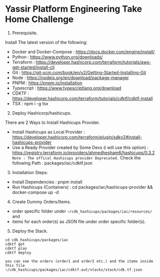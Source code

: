 # Yassir Platform Engineering Take Home Challenge

1. Prerequisite.

Install The latest version of the following:
- Docker and Docker-Compose : https://docs.docker.com/engine/install/ 
- Python : https://www.python.org/downloads/ 
- Terraform : https://developer.hashicorp.com/terraform/tutorials/aws-get-started/install-cli
- Git : https://git-scm.com/book/en/v2/Getting-Started-Installing-Git
- Node : https://nodejs.org/en/download/package-manager
- PNPM : https://pnpm.io/installation
- Typescript : https://www.typescriptlang.org/download
- CDKTF : https://developer.hashicorp.com/terraform/tutorials/cdktf/cdktf-install
- TSX : npm i -g tsx

2. Deploy Hashicorp/hashicups.

There are 2 Ways to Install Hashicups Provider.
- Install Hashicups as Local Provider : https://developer.hashicorp.com/terraform/plugin/sdkv2#install-hashicups-provider
- Use a Ready Provider created by Some Devs (i will use this option) : https://registry.terraform.io/providers/ahmedhesham6/hashicups/0.3.2
`Note : The offical Hashicups provider Deprecated.`
Check the following Path : packages/iac/cdktf.json

3. Installation Steps:
- Install Dependencies : pnpm install
- Run Hashicups (Containers) : cd packages/iac/hashicups-provider && docker-compose up -d

4. Create Dummy Orders/Items.
* order specific folder under `~/cdk_hashicups/packages/iac/resources/` and 
* items for each order(s) as JSON file under order specific folder(s). 

5. Deploy the Stack.
```
cd cdk_hashicups/packages/iac
cdktf get
cdktf plan
cdktf deploy
```

`you can see the orders (order1 and order2 etc.) and the items inside this file ~/cdk_hashicups/packages/iac/cdktf.out/stacks/stack/cdk.tf.json`
